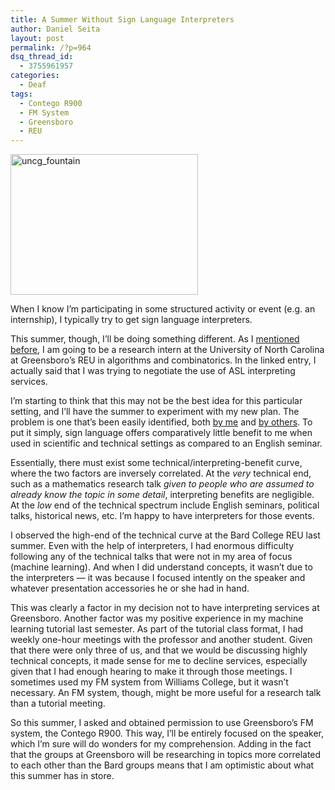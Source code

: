 ```yaml
---
title: A Summer Without Sign Language Interpreters
author: Daniel Seita
layout: post
permalink: /?p=964
dsq_thread_id:
  - 3755961957
categories:
  - Deaf
tags:
  - Contego R900
  - FM System
  - Greensboro
  - REU
---
```

[<img class="aligncenter size-medium wp-image-965" alt="uncg_fountain" src="http://www.seitad.com/wp-content/uploads/2013/05/uncg_fountain.jpg?w=300" width="300" height="225" />][1]

When I know I&#8217;m participating in some structured activity or event (e.g. an internship), I typically try to get sign language interpreters.

This summer, though, I&#8217;ll be doing something different. As I [mentioned before][2], I am going to be a research intern at the University of North Carolina at Greensboro&#8217;s REU in algorithms and combinatorics. In the linked entry, I actually said that I was trying to negotiate the use of ASL interpreting services.

I&#8217;m starting to think that this may not be the best idea for this particular setting, and I&#8217;ll have the summer to experiment with my new plan. The problem is one that&#8217;s been easily identified, both [by me][3] and [by others][4]. To put it simply, sign language offers comparatively little benefit to me when used in scientific and technical settings as compared to an English seminar.

Essentially, there must exist some technical/interpreting-benefit curve, where the two factors are inversely correlated. At the *very* technical end, such as a mathematics research talk *given to people who are assumed to already know the topic in some detail*, interpreting benefits are negligible. At the *low* end of the technical spectrum include English seminars, political talks, historical news, etc. I&#8217;m happy to have interpreters for those events.

I observed the high-end of the technical curve at the Bard College REU last summer. Even with the help of interpreters, I had enormous difficulty following any of the technical talks that were not in my area of focus (machine learning). And when I did understand concepts, it wasn&#8217;t due to the interpreters &#8212; it was because I focused intently on the speaker and whatever presentation accessories he or she had in hand.

This was clearly a factor in my decision not to have interpreting services at Greensboro. Another factor was my positive experience in my machine learning tutorial last semester. As part of the tutorial class format, I had weekly one-hour meetings with the professor and another student. Given that there were only three of us, and that we would be discussing highly technical concepts, it made sense for me to decline services, especially given that I had enough hearing to make it through those meetings. I sometimes used my FM system from Williams College, but it wasn&#8217;t necessary. An FM system, though, might be more useful for a research talk than a tutorial meeting.

So this summer, I asked and obtained permission to use Greensboro&#8217;s FM system, the Contego R900. This way, I&#8217;ll be entirely focused on the speaker, which I&#8217;m sure will do wonders for my comprehension. Adding in the fact that the groups at Greensboro will be researching in topics more correlated to each other than the Bard groups means that I am optimistic about what this summer has in store.

 [1]: http://www.seitad.com/wp-content/uploads/2013/05/uncg_fountain.jpg
 [2]: http://seitad.wordpress.com/2013/03/15/the-university-of-north-carolina-at-greensboro-computer-science-reu/
 [3]: http://seitad.wordpress.com/2012/02/04/technical-term-dilemma/
 [4]: http://www.nytimes.com/2012/12/04/science/sign-language-researchers-broaden-science-lexicon.html?ref=science&_r=0